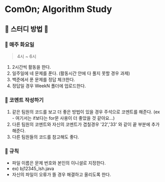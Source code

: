 # ComOn; Algorithm Study

## 🌼 스터디 방법 🌼

### 📌 매주 화요일

> 4시 ~ 6시

1. 2시간씩 활동을 한다.
2. 일주일에 네 문제를 푼다. (활동시간 안에 다 풀지 못할 경우 과제)
3. 백준에서 푼 문제를 정답 체크한다.
4. 정답일 경우 WeekN 폴더에 업로드한다.

### 📌 코멘트 작성하기

1. 같은 팀원의 코드를 보고 더 좋은 방법이 있을 경우 주석으로 코멘트를 해준다. (ex - 여기서는 if보다는 for문 사용이 더 좋았을 것 같아요...)
2. 다른 팀원의 코멘트와 자신의 코멘트가 겹칠경우 '22','33' 와 같이 끝 부분에 추가해준다.
3. 다른 팀원들의 코드를 참고해도 좋다.

### 📌 규칙

- 파일 이름은 문제 번호와 본인의 이니셜로 지정한다.
- ex) bj12345_lsh.java
- 자신의 파일이 오류가 뜰 경우 해결하고 올리도록 한다.
